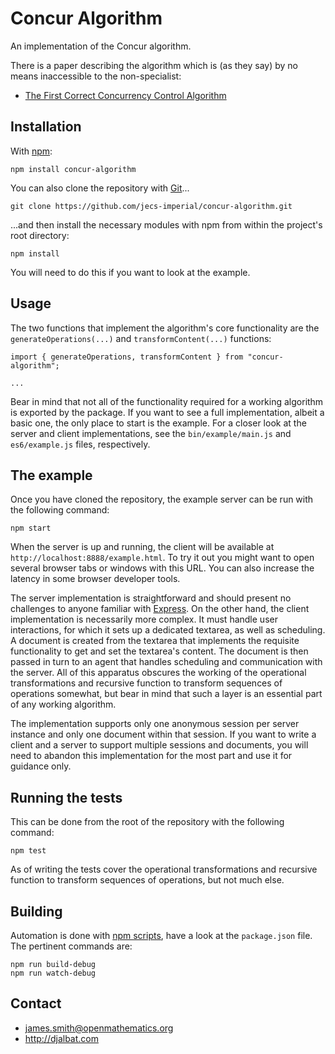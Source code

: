 # Concur Algorithm

An implementation of the Concur algorithm.

There is a paper describing the algorithm which is (as they say) by no means inaccessible to the non-specialist:

* [The First Correct Concurrency Control Algorithm](http://djalbat.com/TFCCCA.pdf)

## Installation

With [npm](https://www.npmjs.com/):

    npm install concur-algorithm

You can also clone the repository with [Git](https://git-scm.com/)...

    git clone https://github.com/jecs-imperial/concur-algorithm.git

...and then install the necessary modules with npm from within the project's root directory:

    npm install

You will need to do this if you want to look at the example.

## Usage

The two functions that implement the algorithm's core functionality are the `generateOperations(...)` and `transformContent(...)` functions:

```
import { generateOperations, transformContent } from "concur-algorithm";

...
```

Bear in mind that not all of the functionality required for a working algorithm is exported by the package. If you want to see a full implementation, albeit a basic one, the only place to start is the example. For a closer look at the server and client implementations, see the `bin/example/main.js` and `es6/example.js` files, respectively.

## The example

Once you have cloned the repository, the example server can be run with the following command:

    npm start

When the server is up and running, the client will be available at `http://localhost:8888/example.html`. To try it out you might want to open several browser tabs or windows with this URL. You can also increase the latency in some browser developer tools.

The server implementation is straightforward and should present no challenges to anyone familiar with [Express](https://expressjs.com/). On the other hand, the client implementation is necessarily more complex. It must handle user interactions, for which it sets up a dedicated textarea, as well as scheduling. A document is created from the textarea that implements the requisite functionality to get and set the textarea's content. The document is then passed in turn to an agent that handles scheduling and communication with the server. All of this apparatus obscures the working of the operational transformations and recursive function to transform sequences of operations somewhat, but bear in mind that such a layer is an essential part of any working algorithm.

The implementation supports only one anonymous session per server instance and only one document within that session. If you want to write a client and a server to support multiple sessions and documents, you will need to abandon this implementation for the most part and use it for guidance only.

## Running the tests

This can be done from the root of the repository with the following command:

    npm test

As of writing the tests cover the operational transformations and recursive function to transform sequences of operations, but not much else.

## Building

Automation is done with [npm scripts](https://docs.npmjs.com/misc/scripts), have a look at the `package.json` file. The pertinent commands are:

    npm run build-debug
    npm run watch-debug

## Contact

- james.smith@openmathematics.org
- http://djalbat.com
